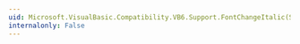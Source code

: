 ```yaml
---
uid: Microsoft.VisualBasic.Compatibility.VB6.Support.FontChangeItalic(System.Drawing.Font,System.Boolean)
internalonly: False
---
```

